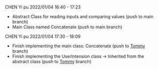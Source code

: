 CHEN Yi pu 2022/01/04 16:40 - 17:23
  - Abstract Class for reading inputs and comparing values (push to main branch)
  - Main Class named Concatenate (push to main branch)

CHEN Yi pu 2022/01/04 17:30 - 18:09
  - Finish implementing the main class: Concatenate (push to [Tommy](https://github.com/SiliconCoppelia/Copellia/blob/Tommy/SiliconCopellia/src/Concatenate.java) branch)
  - Finish implementing the UserIntension class -> Inherited from the abstract class (push to [Tommy](https://github.com/SiliconCoppelia/Copellia/tree/Tommy/SiliconCopellia/src/dimensions) branch)
